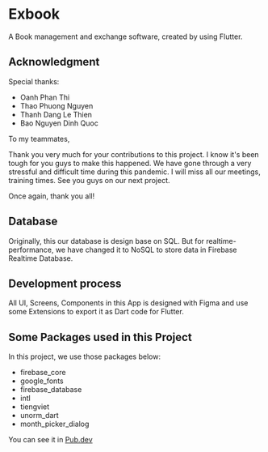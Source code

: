 # Exbook

A Book management and exchange software, created by using Flutter.

## Acknowledgment

Special thanks: 

- Oanh Phan Thi 
- Thao Phuong Nguyen 
- Thanh Dang Le Thien
- Bao Nguyen Dinh Quoc

To my teammates, 

Thank you very much for your contributions to this project. I know it's been tough for you guys to make this happened. We have gone through a very stressful and difficult time during this pandemic. I will miss all our meetings, training times. See you guys on our next project.

Once again, thank you all!

## Database

Originally, this our database is design base on SQL. But for realtime-performance, we have changed it to NoSQL to store data in Firebase Realtime Database. 

## Development process

All UI, Screens, Components in this App is designed with Figma and use some Extensions to export it as Dart code for Flutter.

## Some Packages used in this Project

In this project, we use those packages below:

- firebase_core
- google_fonts
- firebase_database
- intl
- tiengviet
- unorm_dart
- month_picker_dialog

You can see it in [Pub.dev](https://pub.dev/)